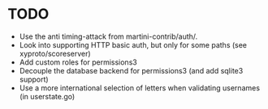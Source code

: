 TODO
====

* Use the anti timing-attack from martini-contrib/auth/.
* Look into supporting HTTP basic auth, but only for some paths (see xyproto/scoreserver)
* Add custom roles for permissions3
* Decouple the database backend for permissions3 (and add sqlite3 support)
* Use a more international selection of letters when validating usernames (in userstate.go)

